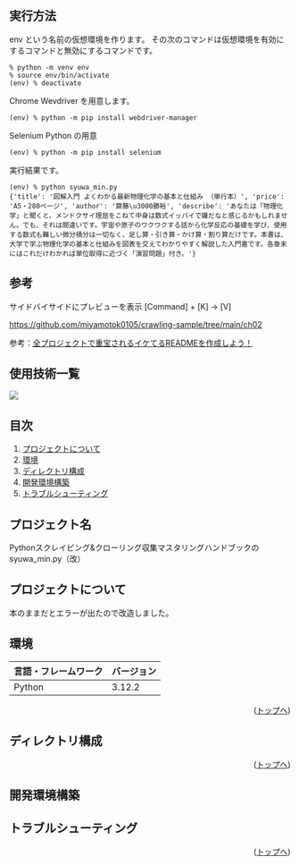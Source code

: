 <div id="top"></div>

## 実行方法

env という名前の仮想環境を作ります。
その次のコマンドは仮想環境を有効にするコマンドと無効にするコマンドです。

```
% python -m venv env
% source env/bin/activate
(env) % deactivate
```

Chrome Wevdriver を用意します。
```
(env) % python -m pip install webdriver-manager
```

Selenium Python の用意
```
(env) % python -m pip install selenium
```

実行結果です。
```
(env) % python syuwa_min.py                      
{'title': '図解入門 よくわかる最新物理化学の基本と仕組み （単行本）', 'price': 'A5・280ページ', 'author': '齋藤\u3000勝裕', 'describe': 'あなたは「物理化学」と聞くと、メンドクサイ理屈をこねて中身は数式イッパイで嫌だなと感じるかもしれません。でも、それは間違いです。宇宙や原子のワクワクする話から化学反応の基礎を学び、使用する数式も難しい微分積分は一切なく、足し算・引き算・かけ算・割り算だけです。本書は、大学で学ぶ物理化学の基本と仕組みを図表を交えてわかりやすく解説した入門書です。各章末にはこれだけわかれば単位取得に近づく「演習問題」付き。'}
```

## 参考

サイドバイサイドにプレビューを表示 [Command] + [K] → [V]

https://github.com/miyamotok0105/crawling-sample/tree/main/ch02

参考：[全プロジェクトで重宝されるイケてるREADMEを作成しよう！](https://qiita.com/shun198/items/c983c713452c041ef787)

## 使用技術一覧

<!-- シールド一覧 -->
<!-- 該当するプロジェクトの中から任意のものを選ぶ-->
<p style="display: inline">
  <!-- バックエンドの言語一覧 -->
  <img src="https://img.shields.io/badge/-Python-F2C63C.svg?logo=python&style=for-the-badge">
</p>

## 目次

1. [プロジェクトについて](#プロジェクトについて)
2. [環境](#環境)
3. [ディレクトリ構成](#ディレクトリ構成)
4. [開発環境構築](#開発環境構築)
5. [トラブルシューティング](#トラブルシューティング)


## プロジェクト名

Pythonスクレイピング&クローリング収集マスタリングハンドブックの syuwa_min.py（改）

<!-- プロジェクトについて -->

## プロジェクトについて

本のままだとエラーが出たので改造しました。

## 環境

<!-- 言語、フレームワーク、ミドルウェア、インフラの一覧とバージョンを記載 -->

| 言語・フレームワーク  | バージョン |
| --------------------- | ---------- |
| Python                | 3.12.2     |

<p align="right">(<a href="#top">トップへ</a>)</p>

## ディレクトリ構成



<p align="right">(<a href="#top">トップへ</a>)</p>

## 開発環境構築


## トラブルシューティング


<p align="right">(<a href="#top">トップへ</a>)</p>
